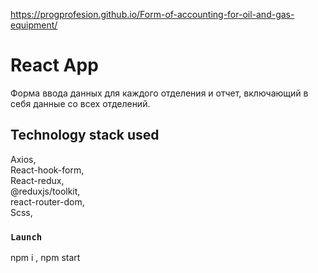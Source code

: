  https://progprofesion.github.io/Form-of-accounting-for-oil-and-gas-equipment/
 
# React App
Форма ввода данных для каждого отделения и отчет, включающий в себя данные со всех отделений.

## Technology stack used

Axios,  
React-hook-form,  
React-redux,  
@reduxjs/toolkit,  
react-router-dom,    
Scss,  

### `Launch`

npm i , npm start





